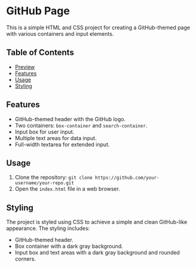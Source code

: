 # GitHub Page

This is a simple HTML and CSS project for creating a GitHub-themed page with various containers and input elements.

## Table of Contents
- [Preview](#preview)
- [Features](#features)
- [Usage](#usage)
- [Styling](#styling)


## Features

- GitHub-themed header with the GitHub logo.
- Two containers: `box-container` and `search-container`.
- Input box for user input.
- Multiple text areas for data input.
- Full-width textarea for extended input.

## Usage

1. Clone the repository: `git clone https://github.com/your-username/your-repo.git`
2. Open the `index.html` file in a web browser.

## Styling

The project is styled using CSS to achieve a simple and clean GitHub-like appearance. The styling includes:

- GitHub-themed header.
- Box container with a dark gray background.
- Input box and text areas with a dark gray background and rounded corners.
